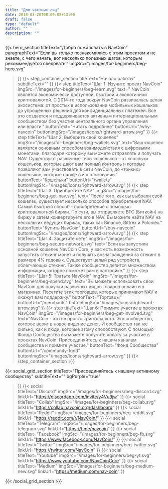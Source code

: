 ```yaml
---
title: "Для частных лиц"
date: 2018-03-20T08:09:08+13:00
draft: false
type: "default"
author: ""
description: ""
---
```

{{< hero_section
titleText="Добро пожаловать в NavCoin"
paragraphText="Если вы только познакомились с этим проектом и не знаете, с чего начать, вот несколько полезных шагов, которым рекоммендуется&nbsp;следовать."
imgSrc="/images/for-beginners/beg-hero.svg"
>}}
{{< step_container_section 
    titleText="Начало работы"
    subtitleText=""
>}}
  {{< step 
      titleText="Шаг 1: Изучите проект NavCoin"
      imgSrc="/images/for-beginners/beg-learn.svg"
      text=" NavCoin явялется экономически доступной, быстрой и экологичной криптовалютой. С 2014-го года вокруг NavCoin развивалась целая экосистема: от простых в использовании мобильных кошельков до упрощенных решений для конфиденциальных платежей. Все это создается и поддерживается активным интернациональным сообществом без участия центрального органа управления или&nbsp;власти."
      buttonText="Читать подробнее"
      buttonUrl="/why-navcoin"
      buttonImgSrc="/images/icons/rightward-arrow.svg"
  >}}
  {{< step 
      titleText="Шаг 2: Выберите свой кошелек"
      imgSrc="/images/for-beginners/beg-wallets.svg"
      text="Ваш кошелек является основным способом взаимодействия с цифровыми монетами, благодаря которому вы можете отправлять и получать NAV. Существуют различные типы кошельков - от «полных» кошельков, которые дают вам полный контроль и которые позволяют вам участвовать в сети NavCoin, до «тонких» кошельков, которые проще в&nbsp;использовании."
      buttonText="Кошельки"
      buttonUrl="/wallets"
      buttonImgSrc="/images/icons/rightward-arrow.svg"
  >}}
  {{< step
      titleText="Шаг 3: Приобретите NAV"
      imgSrc="/images/for-beginners/beg-get-nav.svg"
      text="После того, как вы выбрали свой кошелек, существует несколько способов приобретения NAV. Самый быстрый способ - приобретение с помощью криптовалютной биржи. По сути, вы отправляете BTC (Биткойн) на биржу и затем конвертируете его в NAV. Вы можете найти NAV на нескольких ведущих биржах, таких как Binance, Bittrex и&nbsp;Poloniex."
      buttonText="Купить NavCoin"
      buttonUrl="/buy-navcoin"
      buttonImgSrc="/images/icons/rightward-arrow.svg"
  >}}
  {{< step
      titleText="Шаг 4: Защитите сеть"
      imgSrc="/images/for-beginners/beg-secure-network.svg"
      text="Если вы запустили основной кошелек NavCoin Core, у вас есть возможность запустить стекинг монет и получать вознаграждения за стекинг в размере 4% годовых. Существует целый ряд устройств, облегчающих стекинг. Также сообщество делится множеством информации, которое поможет вам в&nbsp;настройке."
  >}}
  {{< step
      titleText="Шаг 5: Тратьте NavCoin"
      imgSrc="/images/for-beginners/beg-spend.svg"
      text="Вы можете использовать свои NavCoin для покупки различных видов товаров онлайн и в магазинах. Посетите этих торговцев, которые принимают NAV и окажут вам&nbsp;поддержку."
      buttonText="Торговцы"
      buttonUrl="/merchants"
      buttonImgSrc="/images/icons/rightward-arrow.svg"
  >}}
  {{< step
      titleText="Шаг 6: Примите участие в проектах NavCoin"
      imgSrc="/images/for-beginners/beg-get-involved.svg"
      text="NavCoin - это не просто криптовалюта. Это сообщество, которое верит в новое видение денег. И сообщество так же сильно, как и люди, которые этому способствуют. С помощью Фонда Сообщества вы можете получить оплату за участие в проектах NavCoin. Присоединяйтесь к нашим каналам сообщества и примите&nbsp;участие."
      buttonText="Фонд Сообщества"
      buttonUrl="/community-fund"
      buttonImgSrc="/images/icons/rightward-arrow.svg"
  >}}
{{< /step_container_section >}}

{{< social_grid_section 
    titleText="Присоединяйтесь к нашему активному сообществу"
    subtitleText=""
    bgPurple="true"
>}}
    {{< social                 
    titleText="Discord"
    imgSrc="/images/for-beginners/beg-discord.svg"
    linkUrl="https://discordapp.com/invite/y4Vu9jw"
>}}
{{< social                 
    titleText="Collab"
    imgSrc="/images/for-beginners/beg-collab.svg"
    linkUrl="https://collab.navcoin.org/dashboard"
>}}
{{< social                 
    titleText="Reddit"
    imgSrc="/images/for-beginners/beg-reddit.svg"
    linkUrl="https://reddit.com/r/NavCoin/"
>}}
{{< social                 
    titleText="Telegram"
    imgSrc="/images/for-beginners/beg-telegram.svg"
    linkUrl="https://t.me/navcoin"
>}}
{{< social                 
    titleText="Facebook"
    imgSrc="/images/for-beginners/beg-fb.svg"
    linkUrl="https://www.facebook.com/NavCoin/"
>}}
{{< social                 
    titleText="Twitter"
    imgSrc="/images/for-beginners/beg-twitter.svg"
    linkUrl="https://twitter.com/NavCoin"
>}}
{{< social                 
    titleText="Youtube"
    imgSrc="/images/for-beginners/beg-yt.svg"
    linkUrl="https://www.youtube.com/NavCoinCore"
>}}
{{< social                 
    titleText="Medium"
    imgSrc="/images/for-beginners/beg-medium-new.svg"
    linkUrl="https://medium.com/nav-coin"
>}}

{{< /social_grid_section >}}
